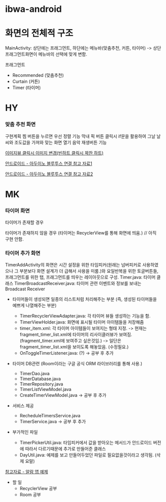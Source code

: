 # ibwa-android

# 화면의 전체적 구조
MainActivity: 상단에는 프래그먼트, 하단에는 메뉴바(맞춤추천, 커튼, 타이머)
-> 상단 프래그먼트화면이 메뉴바의 선택에 맞게 변함.

프래그먼트
  - Recommended (맞춤추천)
  - Curtain (커튼)
  - Timer (타이머)


# HY
### 맞춤 추천 화면
구현계획
 찜 버튼을 누르면 우선 정렬 기능
 막내 픽 버튼 클릭시 if문을 활용하여 그날 날씨와 조도값을 가져와 맞는 화면 열기
 음악 재생버튼 기능

[이미지뷰 클릭시 이미지 변경(빈하트 클릭시 꽉찬 하트)](https://bitsoul.tistory.com/49)

[안드로이드 - 아두이노 블루투스 연결 참고 자료1](https://ddangeun.tistory.com/59)

[안드로이드 - 아두이노 블루투스 연결 참고 자료2](https://bugwhale.tistory.com/entry/android-bluetooth-application)


# MK
### 타이머 화면
타이머가 존재할 경우

타이머가 존재하지 않을 경우
(타이머는 RecyclerView를 통해 화면에 띄움.)
// 아직 구현 안함.

### 타이머 추가 화면
TimerAddActivity의 화면은 시간 설정을 위한 타임피커(원래는 넘버피커로 사용하였으나 그 부분보다 화면 설계가 더 급해서
사용을 미룸.)와 요일반복을 위한 토글버튼들, 프래그먼트를 위한 탭, 프래그먼트를 띄우는 레이아웃으로 구성.
Timer.java: 타이머 클래스
TimerBroadcastReceiver.java: 타이머 관련 이벤트와 정보를 보내는 Broadcast Receiver

- 타이머들이 생성되면 일종의 리스트처럼 처리해주는 부분 (즉, 생성된 타이머들을 예쁘게 나열해주는 부분)
  - TimerRecyclerViewAdapter.java: 각 타이머 뷰들 생성하는 기능을 함.
  - TimerViewHolder.java: 화면에 표시될 타이머 아이템들을 저장해줌
  - timer_item.xml: 각 타이머 아이템들이 보여지는 형태 지정.
    -> 현재는 fragment_timer_list.xml에 타이머의 리사이클러뷰가 보여짐. (fragment_timer.xml에 보여주고 싶은것임.)
    -> 일단은 fragment_timer_list.xml을 보이도록 해놓았음. (수정필요.)
  - OnToggleTimerListener.java: (?)
    -> 공부 후 추가

- 타이머 DB관련 (Room이라는 구글 공식 ORM 라이브러리를 통해 사용.)
  - TimerDao.java
  - TimerDatabase.java
  - TimerRepository.java
  - TimerListViewModel.java
  - CreateTimerViewModel.java
    -> 공부 후 추가

- 서비스 제공
  - RecheduleTimersService.java
  - TimerService.java
    -> 공부 후 추가

- 부가적인 파일
  - TimerPickerUtil.java: 타임피커에서 값을 받아오는 메서드가 안드로이드 버전에 따라서 다르기때문에 추가로 만들어준 클래스
  - DayUtil.java: 예제를 보고 만들어두었던 파일로 필요없을것이라고 생각됨. (삭제 요말)


[참고자료 - 알람 앱 예제](https://papago.naver.net/website?locale=ko&source=en&target=ko&url=https%3A%2F%2Flearntodroid.com%2Fhow-to-create-a-simple-alarm-clock-app-in-android%2F)

- 할 일
  - RecyclerView 공부
  - Room 공부
